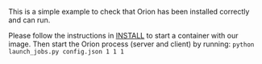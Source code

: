 This is a simple example to check that Orion has been installed correctly and can run.

Please follow the instructions in [INSTALL](INSTALL.md) to start a container with our image.
Then start the Orion process (server and client) by running:
`python launch_jobs.py config.json 1 1 1`